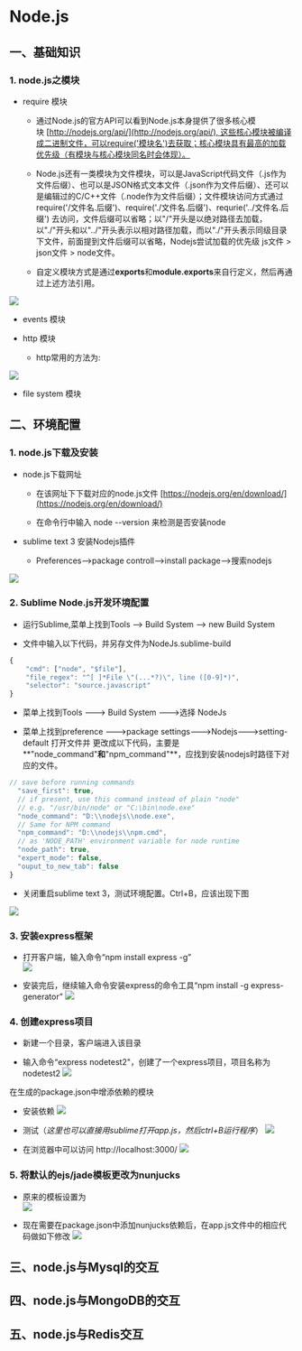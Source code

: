 # Node.js
## 一、基础知识
### 1. node.js之模块

* require 模块

    * 通过Node.js的官方API可以看到Node.js本身提供了很多核心模块 [http://nodejs.org/api/](http://nodejs.org/api/), 这些核心模块被编译成二进制文件，可以require('模块名')去获取；核心模块具有最高的加载优先级（有模块与核心模块同名时会体现）。
    
    * Node.js还有一类模块为文件模块，可以是JavaScript代码文件（.js作为文件后缀）、也可以是JSON格式文本文件（.json作为文件后缀）、还可以是编辑过的C/C++文件（.node作为文件后缀）；文件模块访问方式通过require('/文件名.后缀')、require('./文件名.后缀')、requrie('../文件名.后缀') 去访问，文件后缀可以省略；以"/"开头是以绝对路径去加载，以"./"开头和以"../"开头表示以相对路径加载，而以"./"开头表示同级目录下文件，前面提到文件后缀可以省略，Nodejs尝试加载的优先级 js文件 > json文件 > node文件。
    
    * 自定义模块方式是通过**exports**和**module.exports**来自行定义，然后再通过上述方法引用。
    
![](images/require.png)

* events 模块

* http 模块

    * http常用的方法为:<br> 
    
![](images/http.png)

* file system 模块

## 二、环境配置
### 1. node.js下载及安装
* node.js下载网址

    * 在该网址下下载对应的node.js文件 [https://nodejs.org/en/download/](https://nodejs.org/en/download/)
    
    * 在命令行中输入 node --version 来检测是否安装node
    
* sublime text 3 安装Nodejs插件

    * Preferences——>package controll——>install package——>搜索nodejs<br>
    
![](images/sublime.png)

### 2. Sublime Node.js开发环境配置
* 运行Sublime,菜单上找到Tools ——> Build System ——> new Build System

* 文件中输入以下代码，并另存文件为NodeJs.sublime-build

```javascript
{
	"cmd": ["node", "$file"],
	"file_regex": "^[ ]*File \"(...*?)\", line ([0-9]*)",
	"selector": "source.javascript"
}
```

* 菜单上找到Tools ---> Build System --->选择 NodeJs

* 菜单上找到preference --->package settings--->Nodejs--->setting-default 打开文件并 更改成以下代码，主要是**"node_command"**和**"npm_command"**，应找到安装nodejs时路径下对应的文件。

```javascript
// save before running commands
  "save_first": true,
  // if present, use this command instead of plain "node"
  // e.g. "/usr/bin/node" or "C:\bin\node.exe"
  "node_command": "D:\\nodejs\\node.exe",
  // Same for NPM command
  "npm_command": "D:\\nodejs\\npm.cmd",
  // as 'NODE_PATH' environment variable for node runtime
  "node_path": true,
  "expert_mode": false,
  "ouput_to_new_tab": false
}
```

* 关闭重启sublime text 3，测试环境配置。Ctrl+B，应该出现下图

![](images/test.png)

### 3. 安装express框架
* 打开客户端，输入命令“npm install express -g”<br>
![](images/express.jpg)

* 安装完后，继续输入命令安装express的命令工具“npm install -g express-generator” 
![](images/express-generator.png)

### 4. 创建express项目
* 新建一个目录，客户端进入该目录

* 输入命令“express  nodetest2"，创建了一个express项目，项目名称为nodetest2
![](images/express-project1.png)

在生成的package.json中增添依赖的模块

* 安装依赖
![](images/express-project2.jpg)

* 测试（*这里也可以直接用sublime打开app.js，然后ctrl+B运行程序*）
![](images/express-project3.png)

* 在浏览器中可以访问 http://localhost:3000/
![](images/express-project4.png)

### 5. 将默认的ejs/jade模板更改为nunjucks
* 原来的模板设置为<br>
![](images/nunjucks1.png)

* 现在需要在package.json中添加nunjucks依赖后，在app.js文件中的相应代码做如下修改
![](images/nunjucks3.png)

## 三、node.js与Mysql的交互
## 四、node.js与MongoDB的交互
## 五、node.js与Redis交互
